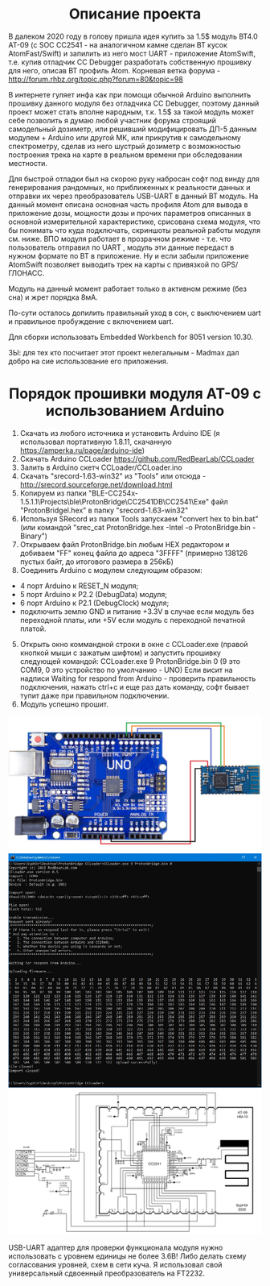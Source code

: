 <h1 align="center">Описание проекта</h1>

В далеком 2020 году в голову пришла идея купить за 1.5$ модуль BT4.0 AT-09 (с SOC CC2541 - на аналогичном камне сделан BT кусок AtomFast/Swift) и запилить из него мост UART - приложение AtomSwift, т.е. купив отладчик CC Debugger разработать собственную прошивку для него, описав BT профиль Atom. 
Корневая ветка форума - http://forum.rhbz.org/topic.php?forum=80&topic=98

В интернете гуляет инфа как при помощи обычной Arduino выполнить прошивку данного модуля без отладчика CC Debugger, поэтому данный проект может стать вполне народным, т.к. 1.5$ за такой модуль может себе позволить я думаю любой участник форума строящий самодельный дозиметр, или решивший модифицировать ДП-5 данным модулем + Arduino или другой МК, или прикрутив к самодельному спектрометру, сделав из него шустрый дозиметр с возможностью построения трека на карте в реальном времени при обследовании местности.

Для быстрой отладки был на скорою руку набросан софт под винду для генерирования рандомных, но приближенных к реальности данных и отправки их через преобразователь USB-UART в данный BT модуль.
На данный момент описана основная часть профиля Atom для вывода в приложение дозы, мощности дозы и прочих параметров описанных в основной измерительной характеристике, срисована схема модуля, что бы понимать что куда подключать, скриншоты реальной работы модуля см. ниже. ВПО модуля работает в прозрачном режиме - т.е. что пользователь отправил по UART , модуль эти данные передаст в нужном формате по BT в приложение.
Ну и если забыли приложение AtomSwift позволяет выводить трек на карты с привязкой по GPS/ГЛОНАСС.

Модуль на данный момент работает только в активном режиме (без сна) и жрет порядка 8мА.

По-сути осталось допилить правильный уход в сон, с выключением uart и правильное пробуждение с включением uart.

Для сборки использовать Embedded Workbench for 8051 version 10.30.

ЗЫ: для тех кто посчитает этот проект нелегальным - Madmax дал добро на сие использование его приложения.



<h1 align="center">Порядок прошивки модуля AT-09 с использованием Arduino</h1>

1. Скачать из любого источника и установить Arduino IDE (я использовал портативную 1.8.11, скачанную https://amperka.ru/page/arduino-ide)
2. Скачать Arduino CCLoader https://github.com/RedBearLab/CCLoader
3. Залить в Arduino скетч CCLoader/CCLoader.ino
4. Скачать "srecord-1.63-win32" из "Tools" или отсюда - http://srecord.sourceforge.net/download.html
5. Копируем из папки "BLE-CC254x-1.5.1.1\Projects\ble\ProtonBridge\CC2541DB\CC2541\Exe" файл "ProtonBridgel.hex" в папку "srecord-1.63-win32"
6. Используя SRecord из папки Tools запускаем "convert hex to bin.bat" (или командой "srec_cat ProtonBridge.hex -Intel -o ProtonBridge.bin -Binary")
7. Открываем файл ProtonBridge.bin любым HEX редактором и добиваем "FF" конец файла до адреса "3FFFF" (примерно 138126 пустых байт, до итогового размера в 256кБ)
8. Соединить Arduino c модулем следующим образом:
- 4 порт Arduino к RESET_N модуля;
- 5 порт Arduino к P2.2 (DebugData) модуля;
- 6 порт Arduino к P2.1 (DebugClock) модуля;
- подключить землю GND и питание +3.3V в случае если модуль без переходной платы, или +5V если модуль с переходной печатной платой.
5. Открыть окно коммандной строки в окне с CCLoader.exe (правой кнопкой мыши с зажатым шифтом) и запустить прошивку следующей командой:
CCLoader.exe 9 ProtonBridge.bin 0
(9 это СОМ9, 0 это устройство по умолчанию - UNO)
Если висит на надписи Waiting for respond from Arduino - проверить правильность подключения, нажать ctrl+c и еще раз дать команду, софт бывает тупит даже при правильном подключении.
6. Модуль успешно прошит.

<img src="https://github.com/s4ph3r/ProtonBridge/blob/main/Info/Uno_flash_schematic.jpg"/>
<img src="https://github.com/s4ph3r/ProtonBridge/blob/main/Info/ccloader.jpg"/>
<img src="https://github.com/s4ph3r/ProtonBridge/blob/main/Info/Use_schematic.JPG"/>

USB-UART адаптер для проверки функционала модуля нужно использовать с уровнем единицы не более 3.6В! Либо делать схему согласования уровней, схем в сети куча. Я использовал свой универсальный сдвоенный преобразователь на FT2232.

